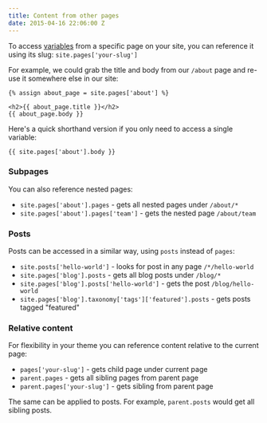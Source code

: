 ```yaml
---
title: Content from other pages
date: 2015-04-16 22:06:00 Z
---
```


To access [variables](/help/themes/variables/content/) from a specific page on your site, you can reference it using its slug: `site.pages['your-slug']`

For example, we could grab the title and body from our `/about` page and re-use it somewhere else in our site:

```liquid
{% assign about_page = site.pages['about'] %}

<h2>{{ about_page.title }}</h2>
{{ about_page.body }}
```

Here's a quick shorthand version if you only need to access a single variable:

```liquid
{{ site.pages['about'].body }}
```

### Subpages

You can also reference nested pages:

- `site.pages['about'].pages` - gets all nested pages under `/about/*`
- `site.pages['about'].pages['team']` - gets the nested page `/about/team`

### Posts

Posts can be accessed in a similar way, using `posts` instead of `pages`:

- `site.posts['hello-world']` - looks for post in any page `/*/hello-world`
- `site.pages['blog'].posts` - gets all blog posts under `/blog/*`
- `site.pages['blog'].posts['hello-world']` - gets the post `/blog/hello-world`
- `site.pages['blog'].taxonomy['tags']['featured'].posts` - gets posts tagged "featured"

### Relative content

For flexibility in your theme you can reference content relative to the current page:

- `pages['your-slug']` - gets child page under current page
- `parent.pages` - gets all sibling pages from parent page
- `parent.pages['your-slug']` - gets sibling from parent page

The same can be applied to posts. For example, `parent.posts` would get all sibling posts.
